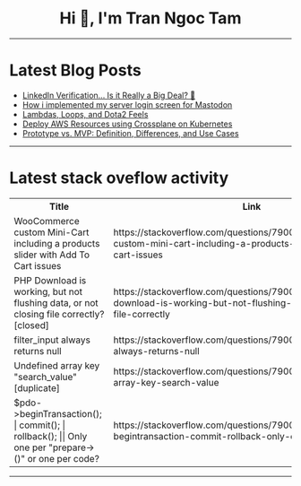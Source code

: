 <h1 align="center">Hi 👋, I'm Tran Ngoc Tam</h1>

---

# Latest Blog Posts 
<!-- BLOG-POST-LIST:START -->
- [LinkedIn Verification... Is it Really a Big Deal? 🤔](https://dev.to/patadiarushabh/linkedin-verified-me-2645)
- [How i implemented my server login screen for Mastodon](https://dev.to/cajuuh/how-i-implemented-my-server-login-screen-for-mastodon-5g4n)
- [Lambdas, Loops, and Dota2 Feels](https://dev.to/blackneutron/lambdas-loops-and-dota2-feels-33ob)
- [Deploy AWS Resources using Crossplane on Kubernetes](https://dev.to/meteorops/deploy-aws-resources-using-crossplane-on-kubernetes-39i1)
- [Prototype vs. MVP: Definition, Differences, and Use Cases](https://dev.to/bonachidera/prototype-vs-mvp-definition-differences-and-use-cases-25ml)
<!-- BLOG-POST-LIST:END -->

---

# Latest stack oveflow activity
<table>
  <tr><th>Title</th><th>Link</th></tr>
  <!-- STACKOVERFLOW:START --><tr><td>WooCommerce custom Mini-Cart including a products slider with Add To Cart issues</td><td>https://stackoverflow.com/questions/79000467/woocommerce-custom-mini-cart-including-a-products-slider-with-add-to-cart-issues</td></tr><tr><td>PHP Download is working, but not flushing data, or not closing file correctly? [closed]</td><td>https://stackoverflow.com/questions/79000436/php-download-is-working-but-not-flushing-data-or-not-closing-file-correctly</td></tr><tr><td>filter_input always returns null</td><td>https://stackoverflow.com/questions/79000434/filter-input-always-returns-null</td></tr><tr><td>Undefined array key &quot;search_value&quot; [duplicate]</td><td>https://stackoverflow.com/questions/79000311/undefined-array-key-search-value</td></tr><tr><td>$pdo-&gt;beginTransaction&lpar;&rpar;; | commit&lpar;&rpar;; | rollback&lpar;&rpar;; || Only one per &quot;prepare-&gt;&lpar;&rpar;&quot; or one per code?</td><td>https://stackoverflow.com/questions/79000128/pdo-begintransaction-commit-rollback-only-one-per-prepare</td></tr><!-- STACKOVERFLOW:END -->
</table>

---


